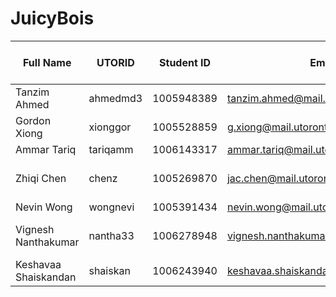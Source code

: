 # JuicyBois

| Full Name            | UTORID   | Student ID | Email                                 | Best way to Contact | Discord Username  | Phone Number |
|----------------------|----------|------------|---------------------------------------|---------------------|-------------------|--------------|
| Tanzim Ahmed         | ahmedmd3 | 1005948389 | tanzim.ahmed@mail.utoronto.ca         | Discord or Email    | ~(Big Brain)#1740 | 6475718962   |
| Gordon Xiong         | xionggor | 1005528859 | g.xiong@mail.utoronto.ca              | Discord             | PokeyzRule#9021   | 6472867799   |
| Ammar Tariq          | tariqamm | 1006143317 | ammar.tariq@mail.utoronto.ca          | Discord             | ammar#6792        | 6476210579   |
| Zhiqi Chen           | chenz    | 1005269870 | jac.chen@mail.utoronto.ca             | Discord or Phone    | Ainsley#9697      | 2897076889   |
| Nevin Wong           | wongnevi | 1005391434 | nevin.wong@mail.utoronto.ca           | Discord             | Ducky#0735        | N/A          |
| Vignesh Nanthakumar  | nantha33 | 1006278948 | vignesh.nanthakumar@mail.utoronto.ca  | Discord or Phone    | vignesh#9258      | 6476327590   |
| Keshavaa Shaiskandan | shaiskan | 1006243940 | keshavaa.shaiskandan@mail.utoronto.ca | Email               | Keshavaa#4284     | 6475490857   |
